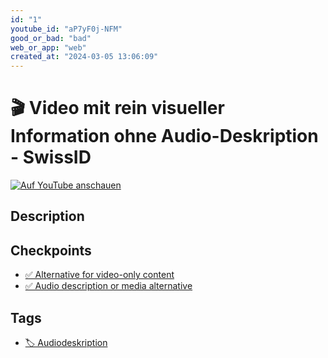 ```yaml
---
id: "1"
youtube_id: "aP7yF0j-NFM"
good_or_bad: "bad"
web_or_app: "web"
created_at: "2024-03-05 13:06:09"
---
```


# 🎬 Video mit rein visueller Information ohne Audio-Deskription - SwissID

[![Auf YouTube anschauen](https://img.youtube.com/vi/aP7yF0j-NFM/sddefault.jpg)](https://youtu.be/aP7yF0j-NFM)

## Description



## Checkpoints

- [✅ Alternative for video-only content](/en/wcag/1.2.1-audio-only-and-video-only-prerecorded/alternative-for-video-only-content)
- [✅ Audio description or media alternative](/en/wcag/1.2.3-audio-description-or-media-alternative-prerecorded/audio-description-or-media-alternative)

## Tags

- [🏷️ Audiodeskription](/en/tags/audiodeskription)